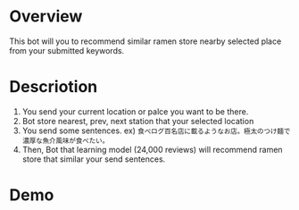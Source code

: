 # Overview

This bot will you to recommend similar ramen store nearby selected place from your submitted keywords.

# Descriotion

1. You send your current location or palce you want to be there.
2. Bot store nearest, prev, next station that your selected location
3. You send some sentences. ex) `食べログ百名店に載るようなお店。極太のつけ麺で濃厚な魚介風味が食べたい。`
4. Then, Bot that learning model (24,000 reviews)  will recommend ramen store that similar your send sentences.

# Demo

